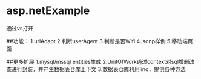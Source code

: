 # asp.netExample
通过vs打开

##功能：
1.urlAdapt
2.判断userAgent
3.判断是否Wifi
4.jsonp样例
5.移动端页面

##更多扩展
1.mysql/mssql entities生成
2.UnitOfWork通过context对sql增删改查进行封装，并产生数据表仓库上下文
3.数据表仓库利用linq，提供各种方法
